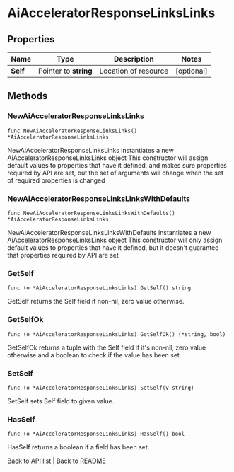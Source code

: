 # AiAcceleratorResponseLinksLinks

## Properties

Name | Type | Description | Notes
------------ | ------------- | ------------- | -------------
**Self** | Pointer to **string** | Location of resource | [optional] 

## Methods

### NewAiAcceleratorResponseLinksLinks

`func NewAiAcceleratorResponseLinksLinks() *AiAcceleratorResponseLinksLinks`

NewAiAcceleratorResponseLinksLinks instantiates a new AiAcceleratorResponseLinksLinks object
This constructor will assign default values to properties that have it defined,
and makes sure properties required by API are set, but the set of arguments
will change when the set of required properties is changed

### NewAiAcceleratorResponseLinksLinksWithDefaults

`func NewAiAcceleratorResponseLinksLinksWithDefaults() *AiAcceleratorResponseLinksLinks`

NewAiAcceleratorResponseLinksLinksWithDefaults instantiates a new AiAcceleratorResponseLinksLinks object
This constructor will only assign default values to properties that have it defined,
but it doesn't guarantee that properties required by API are set

### GetSelf

`func (o *AiAcceleratorResponseLinksLinks) GetSelf() string`

GetSelf returns the Self field if non-nil, zero value otherwise.

### GetSelfOk

`func (o *AiAcceleratorResponseLinksLinks) GetSelfOk() (*string, bool)`

GetSelfOk returns a tuple with the Self field if it's non-nil, zero value otherwise
and a boolean to check if the value has been set.

### SetSelf

`func (o *AiAcceleratorResponseLinksLinks) SetSelf(v string)`

SetSelf sets Self field to given value.

### HasSelf

`func (o *AiAcceleratorResponseLinksLinks) HasSelf() bool`

HasSelf returns a boolean if a field has been set.


[Back to API list](../README.md#documentation-for-api-endpoints) | [Back to README](../README.md)


